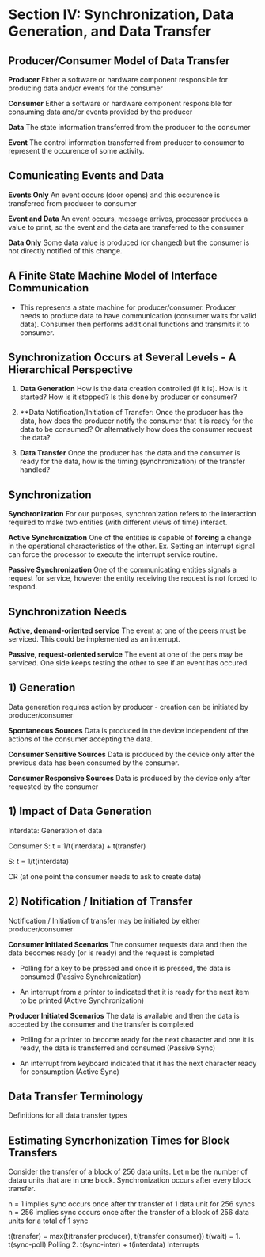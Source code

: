 # Section IV: Synchronization, Data Generation, and Data Transfer

## Producer/Consumer Model of Data Transfer

**Producer** Either a software or hardware component responsible for producing data and/or events for the consumer

**Consumer** Either a software or hardware component responsible for consuming data and/or events provided by the producer

**Data** The state information transferred from the producer to the consumer

**Event** The control information transferred from producer to consumer to represent the occurence
of some activity.

## Comunicating Events and Data

**Events Only** An event occurs (door opens) and this occurence is transferred from producer
to consumer

**Event and Data** An event occurs, message arrives, processor produces a value to print, so the
event and the data are transferred to the consumer

**Data Only** Some data value is produced (or changed) but the consumer is not directly
notified of this change.

## A Finite State Machine Model of Interface Communication

- This represents a state machine for producer/consumer. Producer needs to produce data
to have communication (consumer waits for valid data). Consumer then performs additional
functions and transmits it to consumer.

## Synchronization Occurs at Several Levels - A Hierarchical Perspective

1) **Data Generation** How is the data creation controlled (if it is). How is it started?
How is it stopped? Is this done by producer or consumer?

2) **Data Notification/Initiation of Transfer: Once the producer has the data, how does
the producer notify the consumer that it is ready for the data to be consumed? Or
alternatively how does the consumer request the data?

3) **Data Transfer** Once the producer has the data and the consumer is ready for the
data, how is the timing (synchronization) of the transfer handled?

## Synchronization

**Synchronization** For our purposes, synchronization refers to the interaction required to
make two entities (with different views of time) interact.

**Active Synchronization** One of the entities is capable of **forcing** a change in the
operational characteristics of the other. Ex. Setting an interrupt signal can force the
processor to execute the interrupt service routine.

**Passive Synchronization** One of the communicating entities signals a request for
service, however the entity receiving the request is not forced to respond.

## Synchronization Needs

**Active, demand-oriented service** The event at one of the peers must be serviced. This
could be implemented as an interrupt.

**Passive, request-oriented service** The event at one of the pers may be serviced. One
side keeps testing the other to see if an event has occured.

## 1) Generation

Data generation requires action by producer - creation can be initiated by producer/consumer

**Spontaneous Sources** Data is produced in the device independent of the actions of the
consumer accepting the data.

**Consumer Sensitive Sources** Data is produced by the device only after the previous data
has been consumed by the consumer.

**Consumer Responsive Sources** Data is produced by the device only after requested by the
consumer

## 1) Impact of Data Generation

Interdata: Generation of data

Consumer S: t = 1/t(interdata) + t(transfer)

S: t = 1/t(interdata)

CR (at one point the consumer needs to ask to create data)

## 2) Notification / Initiation of Transfer

Notification / Initiation of transfer may be initiated by either producer/consumer

**Consumer Initiated Scenarios** The consumer requests data and then the data becomes
ready (or is ready) and the request is completed

- Polling for a key to be pressed and once it is pressed, the data is consumed (Passive
Synchronization)

- An interrupt from a printer to indicated that it is ready for the next item to be printed
(Active Synchronization)

**Producer Initiated Scenarios** The data is available and then the data is accepted by
the consumer and the transfer is completed

- Polling for a printer to become ready for the next character and one it is ready, the
data is transferred and consumed (Passive Sync)

- An interrupt from keyboard indicated that it has the next character ready for consumption
(Active Sync)

## Data Transfer Terminology

Definitions for all data transfer types

## Estimating Syncrhonization Times for Block Transfers

Consider the transfer of a block of 256 data units. Let n be the number of datau units that
are in one block. Synchronization occurs after every block transfer.

n = 1 implies sync occurs once after thr transfer of 1 data unit for 256 syncs
n = 256 implies sync occurs once after the transfer of a block of 256 data units for a
total of 1 sync

t(transfer) = max(t(transfer producer), t(transfer consumer))
t(wait) = 1. t(sync-poll) Polling
          2. t(sync-inter) + t(interdata) Interrupts
